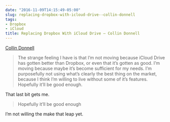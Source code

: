```yaml
---
date: "2016-11-09T14:15:49-05:00"
slug: replacing-dropbox-with-icloud-drive--collin-donnell
tags:
- Dropbox
- iCloud
title: Replacing Dropbox With iCloud Drive – Collin Donnell
---
```


[Collin Donnell](http://collindonnell.com/2016/11/07/replacing-dropbox-with-icloud-drive/)

>The strange feeling I have is that I’m not moving because iCloud Drive has
>gotten better than Dropbox, or even that it’s gotten as good. I’m moving
>because maybe it’s become sufficient for my needs. I’m purposefully not using
>what’s clearly the best thing on the market, because I think I’m willing to
>live without some of it’s features. Hopefully it’ll be good enough.

That last bit gets me.

> Hopefully it’ll be good enough

I’m not willing the make that leap yet.
